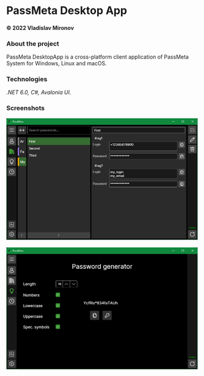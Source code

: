 # PassMeta Desktop App
#### © 2022 Vladislav Mironov


### About the project
PassMeta DesktopApp is a cross-platform client application of PassMeta System for Windows, Linux and macOS.

### Technologies
*.NET 6.0, C#, Avalonia UI.*

### Screenshots

![screenshot](docs/screenshot_storage.png)
<br>
<br>
![screenshot](docs/screenshot_generator.png)
